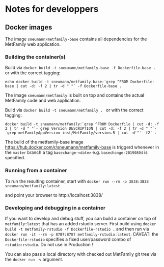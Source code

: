 # Notes for developpers

## Docker images
The image `sneumann/metfamily-base` contains all dependencies
for the MetFamily web application.

### Building the container(s)
Build via `docker build -t sneumann/metfamily-base -f Dockerfile-base . `or with the correct tagging:
```
echo docker build -t sneumann/metfamily-base:`grep ^FROM Dockerfile-base | cut -d: -f 2 | tr -d " "` -f Dockerfile-base .
```


The image `sneumann/metfamily` is built on top and contains
the actual MetFamily code and web application.

Build via `docker build -t sneumann/metfamily . ` or with the correct tagging:
```
docker build -t sneumann/metfamily:`grep ^FROM Dockerfile | cut -d: -f 2 | tr -d " "`-`grep Version DESCRIPTION | cut -d: -f 2 | tr -d " "`-`grep metFamilyAppVersion inst/MetFamily/version.R | cut -d'"' -f2` .
```

The build of the metfamily-base image https://hub.docker.com/r/sneumann/metfamily-base is triggerd whenever in the `master` branch a tag `basechange-<date>` e.g. `basechange-20190804` is specified.

### Running from a container

To run the resulting container, start with
`docker run --rm -p 3838:3838 sneumann/metfamily:latest`

and point your browser to http://localhost:3838/

### Developing and debugging in a container

If you want to develop and debug stuff, you can build a container
on top of `metfamily:latest` that has an added rstudio server.
First build using `docker build -t metfamily-rstudio -f Dockerfile-rstudio .`
and then run via `docker run -it --rm -p 8787:8787 metfamily-rstudio:latest`.
CAVEAT: the `Dockerfile-rstudio` specifies a fixed user/password combo
of `rstudio:rstudio`. Do not use in Production !

You can also pass a local directory with checked out MetFamily git tree
via the `docker run -v` argument.



